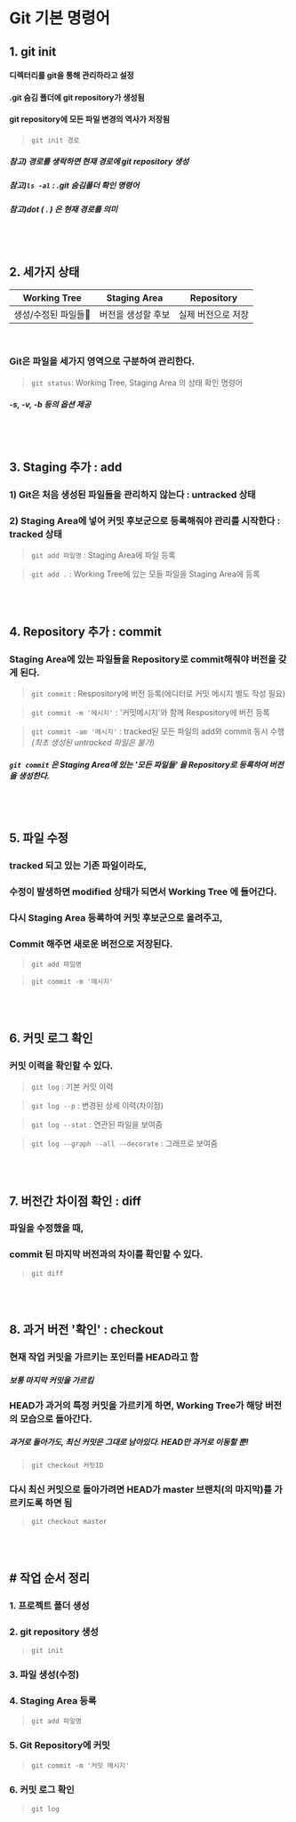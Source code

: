 Git 기본 명령어
====
## 1. git init
#### 디렉터리를 git을 통해 관리하라고 설정
#### .git 숨김 폴더에 git repository가 생성됨
#### git repository에 모든 파일 변경의 역사가 저장됨
>`git init 경로`
##### *참고) 경로를 생락하면 현재 경로에 git repository 생성*
##### *참고)`ls -al` : .git 숨김폴더 확인 명령어*
##### *참고)dot ( . ) 은 현재 경로를 의미*

<br><br>

## 2. 세가지 상태
| Working Tree | Staging Area | Repository |
|:------------:|:------------:|:----------:|
|생성/수정된 파일들|버전을 생성할 후보|실제 버전으로 저장|

<br>

### Git은 파일을 세가지 영역으로 구분하여 관리한다.
> `git status`: Working Tree, Staging Area 의 상태 확인 명령어
##### -s, -v, -b 등의 옵션 제공


<br><br>

## 3. Staging 추가 : add
### 1) Git은 처음 생성된 파일들을 관리하지 않는다 : untracked 상태
### 2) Staging Area에 넣어 커밋 후보군으로 등록해줘야 관리를 시작한다 : tracked 상태
> `git add 파일명` : Staging Area에 파일 등록

> `git add .` : Working Tree에 있는 모들 파일을 Staging Area에 등록


<br><br>

## 4. Repository 추가 : commit
### Staging Area에 있는 파일들을 Repository로 commit해줘야 버전을 갖게 된다.
> `git commit` : Respository에 버전 등록(에디터로 커밋 메시지 별도 작성 필요)

> `git commit -m '메시지'` : '커밋메시지'와 함께 Respository에 버전 등록

> `git commit -am '메시지'` : tracked된 모든 파일의 add와 commit 동시 수행 *(최초 생성된 untracked 파일은 불가)*

##### `git commit` 은 Staging Area에 있는 **'모든 파일들'** 을 Repository로 등록하여 버전을 생성한다. 


<br><br>

## 5. 파일 수정
### tracked 되고 있는 기존 파일이라도, 
### 수정이 발생하면 **modified** 상태가 되면서 Working Tree 에 들어간다.
### 다시 Staging Area 등록하여 커밋 후보군으로 올려주고,
### Commit 해주면 새로운 버전으로 저장된다.
> `git add 파일명`

> `git commit -m '메시지'`

<br><br>


## 6. 커밋 로그 확인
### 커밋 이력을 확인할 수 있다.
> `git log` : 기본 커밋 이력

> `git log --p` : 변경된 상세 이력(차이점)

> `git log --stat` : 연관된 파일을 보여줌

> `git log --graph --all --decorate` : 그래프로 보여줌

<br><br>

## 7. 버전간 차이점 확인 : diff
### 파일을 수정했을 때,
### commit 된 마지막 버전과의 차이를 확인할 수 있다.
> `git diff`

<br><br>

## 8. 과거 버전 '확인' : checkout
### 현재 작업 커밋을 가르키는 포인터를 HEAD라고 함 
##### *보통 마지막 커밋을 가르킴*
### HEAD가 과거의 특정 커밋을 가르키게 하면, Working Tree가 해당 버전의 모습으로 돌아간다.
##### *과거로 돌아가도, 최신 커밋은 그대로 남아있다. HEAD만 과거로 이동할 뿐!*
> `git checkout 커밋ID`
### 다시 최신 커밋으로 돌아가려면 HEAD가 master 브랜치(의 마지막)를 가르키도록 하면 됨
> `git checkout master`

<br><br>


## # 작업 순서 정리
### 1. 프로젝트 폴더 생성

### 2. git repository 생성 
   >`git init`

### 3. 파일 생성(수정)

### 4. Staging Area 등록
   >`git add 파일명`

### 5. Git Repository에 커밋
   >`git commit -m '커밋 메시지'`

### 6. 커밋 로그 확인
   >`git log`







